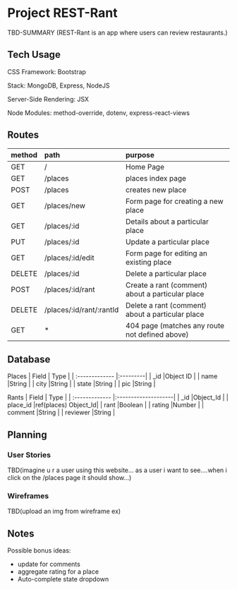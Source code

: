 # Project REST-Rant

TBD-SUMMARY
(REST-Rant is an app where users can review restaurants.)


## Tech Usage
CSS Framework: Bootstrap

Stack: MongoDB, Express, NodeJS

Server-Side Rendering: JSX

Node Modules: method-override, dotenv, express-react-views


## Routes

| method     | path                     | purpose                                           |
| :--------- | :----------------------  | :-----------------------------------------------  |
| GET        | /                        | Home Page                                         |
| GET        | /places                  | places index page                                 |
| POST       | /places                  | creates new place                                 |
| GET        | /places/new              | Form page for creating a new place                |
| GET        | /places/:id              | Details about a particular place                  |
| PUT        | /places/:id              | Update a particular place                         |
| GET        | /places/:id/edit         | Form page for editing an existing place           |
| DELETE     | /places/:id              | Delete a particular place                         |
| POST       | /places/:id/rant         | Create a rant (comment) about a particular place  |
| DELETE     | /places/:id/rant/:rantId | Delete a rant (comment) about a particular place  |
| GET        |             *            | 404 page (matches any route not defined above)    |


## Database
Places
| Field          | Type     |
| :------------- |:---------|
| _id            |Object ID |
| name           |String    |
| city           |String    |
| state          |String    |
| pic            |String    |


Rants
| Field          | Type                |
| :------------- |:--------------------|
| _id            |Object_Id            |
| place_id       |ref(places) Object_Id|
| rant           |Boolean              |
| rating         |Number               |
| comment        |String               |
| reviewer       |String               |



## Planning

### User Stories
TBD(imagine u r a user using this website... as a user i want to see....when i click on the /places page it should show...)

### Wireframes
TBD(upload an img from wireframe ex)

## Notes

Possible bonus ideas:
<ul>
    <li>update for comments</li>
    <li>aggregate rating for a place</li>
    <li>Auto-complete state dropdown</li>
</ul>